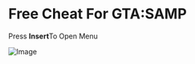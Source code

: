 <h1>Free Cheat For GTA:SAMP</h1>
<p>Press <b>Insert</b>To Open Menu</p>

![Image](https://github.com/user-attachments/assets/1debc9e4-0694-4fea-a3b8-9aa9053c8d4a)
